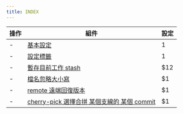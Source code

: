 ```yaml
---
title: INDEX
---
```


| 操作 | 組件                                                             | 設定 |
| ---- | ---------------------------------------------------------------- | ---- |
| -    | [基本設定](./setting.md)                                         | 1    |
| -    | [設定標籤](./tag.md)                                             | 1    |
| -    | [暫存目前工作 stash](./stash.md)                                 | \$12 |
| -    | [檔名忽略大小寫](./ignorecase.md)                                | \$1  |
| -    | [remote 遠端回復版本](./reset.md)                                | \$1  |
| -    | [cherry-pick 選擇合拼 某個支線的 某個 commit ](./cherry-pick.md) | \$1  |
